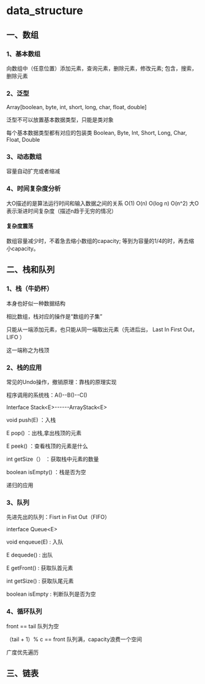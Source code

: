 # data_structure

## 一、数组

### 1、基本数组

向数组中（任意位置）添加元素，查询元素，删除元素，修改元素;
包含，搜索，删除元素

### 2、泛型

Array[boolean, byte, int, short, long, char, float, double]

泛型不可以放置基本数据类型，只能是类对象

每个基本数据类型都有对应的包装类
Boolean, Byte, Int, Short, Long, Char, Float, Double

### 3、动态数组

容量自动扩充或者缩减

### 4、时间复杂度分析

大O描述的是算法运行时间和输入数据之间的关系
O(1) O(n) O(log n) O(n^2)
大O 表示渐进时间复杂度（描述n趋于无穷的情况）

#### 复杂度震荡

数组容量减少时，不着急去缩小数组的capacity;
等到为容量的1/4的时，再去缩小capacity。

## 二、栈和队列

### 1、栈（牛奶杯）

本身也好似一种数据结构

相比数组，栈对应的操作是“数组的子集”

只能从一端添加元素，也只能从同一端取出元素（先进后出， Last In First Out，LIFO ）

这一端称之为栈顶

### 2、栈的应用

常见的Undo操作，撤销原理：靠栈的原理实现

程序调用的系统栈：A()--B()--C()

Interface Stack\<E>------ArrayStack\<E>

void push(E) ：入栈

E pop() ：出栈,拿出栈顶的元素

E peek() ：查看栈顶的元素是什么

int getSize（） ：获取栈中元素的数量

boolean isEmpty() ：栈是否为空

递归的应用

### 3、队列

先进先出的队列：Fisrt in Fist Out（FIFO）

interface Queue\<E>

void enqueue(E) : 入队

E dequede() : 出队

E getFront() : 获取队首元素

int getSize() : 获取队尾元素

boolean isEmpty : 判断队列是否为空

### 4、循环队列

front == tail 队列为空

（tail + 1）% c == front 队列满，capacity浪费一个空间

广度优先遍历

## 三、链表
